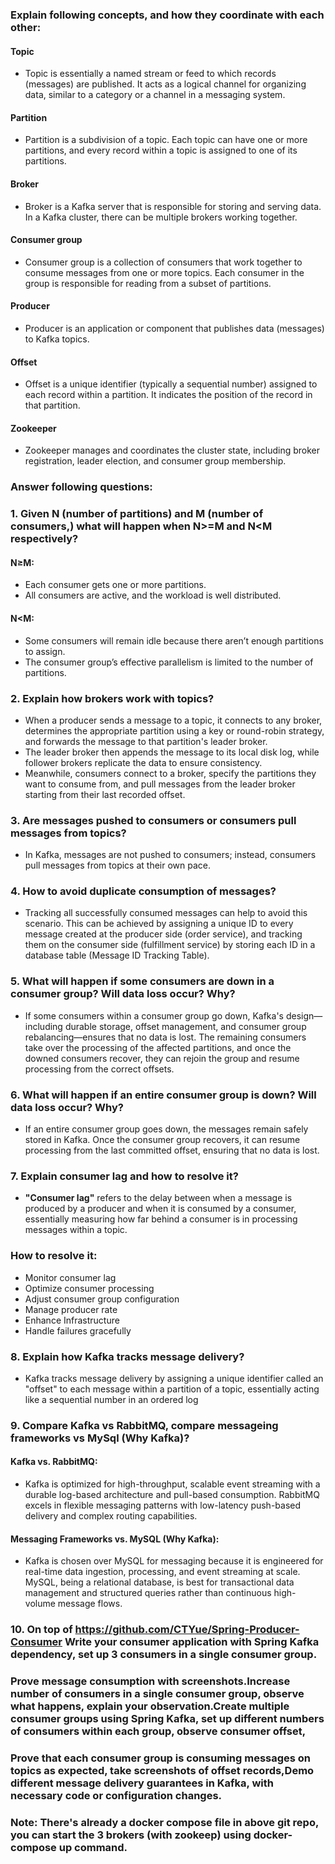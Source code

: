 ### Explain following concepts, and how they coordinate with each other:
#### Topic
- Topic is essentially a named stream or feed to which records (messages) are published. It acts as a logical channel for organizing data, similar to a category or a channel in a messaging system.
#### Partition
- Partition is a subdivision of a topic. Each topic can have one or more partitions, and every record within a topic is assigned to one of its partitions.
#### Broker
- Broker is a Kafka server that is responsible for storing and serving data. In a Kafka cluster, there can be multiple brokers working together.
#### Consumer group
- Consumer group is a collection of consumers that work together to consume messages from one or more topics. Each consumer in the group is responsible for reading from a subset of partitions.
#### Producer
- Producer is an application or component that publishes data (messages) to Kafka topics.
#### Offset
- Offset is a unique identifier (typically a sequential number) assigned to each record within a partition. It indicates the position of the record in that partition.
#### Zookeeper
- Zookeeper manages and coordinates the cluster state, including broker registration, leader election, and consumer group membership.
### Answer following questions:
### 1. Given N (number of partitions) and M (number of consumers,) what will happen when N>=M and N<M respectively?
#### N≥M:
- Each consumer gets one or more partitions.
- All consumers are active, and the workload is well distributed.

#### N<M:
- Some consumers will remain idle because there aren’t enough partitions to assign.
- The consumer group’s effective parallelism is limited to the number of partitions.
### 2. Explain how brokers work with topics?
- When a producer sends a message to a topic, it connects to any broker, determines the appropriate partition using a key or round-robin strategy, and forwards the message to that partition's leader broker. 
- The leader broker then appends the message to its local disk log, while follower brokers replicate the data to ensure consistency. 
- Meanwhile, consumers connect to a broker, specify the partitions they want to consume from, and pull messages from the leader broker starting from their last recorded offset.
### 3. Are messages pushed to consumers or consumers pull messages from topics?
- In Kafka, messages are not pushed to consumers; instead, consumers pull messages from topics at their own pace.
### 4. How to avoid duplicate consumption of messages?
- Tracking all successfully consumed messages can help to avoid this scenario. This can be achieved by assigning a unique ID to every message created at the producer side (order service), and tracking them on the consumer side (fulfillment service) by storing each ID in a database table (Message ID Tracking Table).
### 5. What will happen if some consumers are down in a consumer group? Will data loss occur? Why?
- If some consumers within a consumer group go down, Kafka's design—including durable storage, offset management, and consumer group rebalancing—ensures that no data is lost. The remaining consumers take over the processing of the affected partitions, and once the downed consumers recover, they can rejoin the group and resume processing from the correct offsets.
### 6. What will happen if an entire consumer group is down? Will data loss occur? Why?
- If an entire consumer group goes down, the messages remain safely stored in Kafka. Once the consumer group recovers, it can resume processing from the last committed offset, ensuring that no data is lost.
### 7. Explain consumer lag and how to resolve it?
- **"Consumer lag"** refers to the delay between when a message is produced by a producer and when it is consumed by a consumer, essentially measuring how far behind a consumer is in processing messages within a topic.
### How to resolve it:
- Monitor consumer lag
- Optimize consumer processing
- Adjust consumer group configuration
- Manage producer rate
- Enhance Infrastructure
- Handle failures gracefully
### 8. Explain how Kafka tracks message delivery?
- Kafka tracks message delivery by assigning a unique identifier called an "offset" to each message within a partition of a topic, essentially acting like a sequential number in an ordered log
### 9. Compare Kafka vs RabbitMQ, compare messageing frameworks vs MySql (Why Kafka)?
#### Kafka vs. RabbitMQ:
- Kafka is optimized for high-throughput, scalable event streaming with a durable log-based architecture and pull-based consumption. RabbitMQ excels in flexible messaging patterns with low-latency push-based delivery and complex routing capabilities.

#### Messaging Frameworks vs. MySQL (Why Kafka):
- Kafka is chosen over MySQL for messaging because it is engineered for real-time data ingestion, processing, and event streaming at scale. MySQL, being a relational database, is best for transactional data management and structured queries rather than continuous high-volume message flows.
### 10. On top of https://github.com/CTYue/Spring-Producer-Consumer Write your consumer application with Spring Kafka dependency, set up 3 consumers in a single consumer group.
### Prove message consumption with screenshots.Increase number of consumers in a single consumer group, observe what happens, explain your observation.Create multiple consumer groups using Spring Kafka, set up different numbers of consumers within each group, observe consumer offset,
### Prove that each consumer group is consuming messages on topics as expected, take screenshots of offset records,Demo different message delivery guarantees in Kafka, with necessary code or configuration changes.
### Note: There's already a docker compose file in above git repo, you can start the 3 brokers (with zookeep) using docker-compose up command.